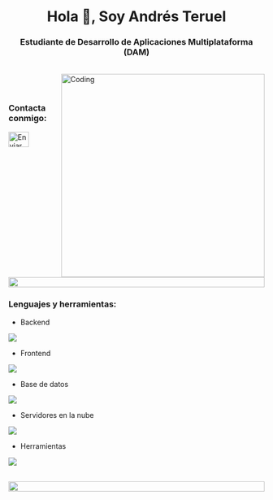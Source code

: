 <h1 align="center">Hola 👋, Soy Andrés Teruel</h1>
<h3 align="center">Estudiante de Desarrollo de Aplicaciones Multiplataforma (DAM)</h3>

<br>

<img align="right" alt="Coding" width="400" src="https://user-images.githubusercontent.com/74038190/229223263-cf2e4b07-2615-4f87-9c38-e37600f8381a.gif">
<br>

<br>
<h3 align="left">Contacta conmigo:</h3>
<p align="left">
<a href="https://mail.google.com/mail/?view=cm&fs=1&to=andresterueltorres@gmail.com" target="_blank">
  <img align="center" src="https://upload.wikimedia.org/wikipedia/commons/thumb/7/7e/Gmail_icon_%282020%29.svg/512px-Gmail_icon_%282020%29.svg.png" alt="Enviar correo" height="30" width="40" />
</a>

</p>

<img src="https://i.imgur.com/dBaSKWF.gif" height="20" width="100%">

<h3 align="left">Lenguajes y herramientas:</h3>

- Backend
<p align="left">
    <img src="https://skillicons.dev/icons?i=php,laravel,java,nodejs,py,spring,flask,fastapi,express,nestjs" />
</p>

- Frontend
<p align="left">
    <img src="https://skillicons.dev/icons?i=ts,js,react,nextjs,redux,tailwind,materialui" />
</p>

- Base de datos
<p align="left">
    <img src="https://skillicons.dev/icons?i=mongodb,mysql,postgresql" />
</p>

- Servidores en la nube
<p align="left">
    <img src="https://skillicons.dev/icons?i=azure,aws,gcp,firebase,cloudflare" />
</p>

- Herramientas
<p align="left">
    <img src="https://skillicons.dev/icons?i=git,github,docker,figma,xd,idea,vscode,postman,linux" />
</p>

<br/>

<img src="https://i.imgur.com/dBaSKWF.gif" height="20" width="100%">
